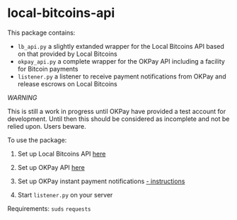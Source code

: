 local-bitcoins-api
==================

This package contains:
- `lb_api.py` a slightly extanded wrapper for the Local Bitcoins API based on that provided by Local Bitcoins
- `okpay_api.py` a complete wrapper for the OKPay API including a facility for Bitcoin payments
- `listener.py` a listener to receive payment notifications from OKPay and release escrows on Local Bitcoins

_WARNING_

This is still a work in progress until OKPay have provided a test account for development. Until then this should be considered as incomplete and not be relied upon. Users beware.

To use the package:

1) Set up Local Bitcoins API [here](https://localbitcoins.com/accounts/api/)

2) Set up OKPay API [here](https://www.okpay.com/en/developers/interfaces/setup.html)

3) Set up OKPay instant payment notifications [- instructions](https://www.okpay.com/en/developers/ipn/setup.html)

4) Start `listener.py` on your server

Requirements:
`suds`
`requests`
